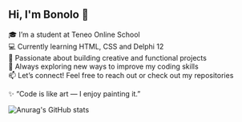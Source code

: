 ## Hi, I'm Bonolo 👋

<!--
**Bonolo759/Bonolo759** is a ✨ _special_ ✨ repository because its `README.md` (this file) appears on your GitHub profile.
-->

🎓 I’m a student at Teneo Online School<br/>
💻 Currently learning HTML, CSS and Delphi 12<br/>
🚀 Passionate about building creative and functional projects<br/>
🌱 Always exploring new ways to improve my coding skills<br/>
📫 Let’s connect! Feel free to reach out or check out my repositories<br/>

✨ “Code is like art — I enjoy painting it.”<br/>
<!--[![Anurag's GitHub stats](https://github-readme-stats.vercel.app/api?username=Bonolo759)](https://github.com/anuraghazra/github-readme-stats) -->
![Anurag's GitHub stats](https://github-readme-stats.vercel.app/api?username=Bonolo759&show_icons=true&bg_color=00000000)
